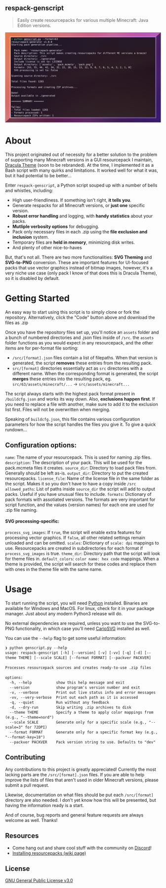 ## respack-genscript

> Easily create resourcepacks for various multiple Minecraft: Java Edition versions.

![Banner](./banner.png)

# About

This project originated out of necessity for a better solution to the problem of supporting many Minecraft versions in a GUI resourcepack I maintain, [Dracula Theme](https://github.com/dracula/minecraft) (soon to be rebranded). At the time, I implemented it as a Bash script with many quirks and limitations. It worked well for what it was, but it had potential to be better...

Enter `respack-genscript`, a Python script souped up with a number of bells and whistles, including:

- High user-friendliness. If something isn't right, **it tells you**.
- Generate respacks for all Minecraft versions, or **just one** specific version.
- **Robust error handling** and logging, with **handy statistics** about your packs.
- **Mutliple verbosity options** for debugging.
- Pack only necessary files in each .zip using the **file exclusion and inclusion** system.
- Temporary files are **held in memory**, minimizing disk writes.
- And plenty of other nice-to-haves

But, that's not all. There are two more functionalities: **SVG Theming** and **SVG-to-PNG** conversion. These are important features for UI-focused packs that use vector graphics instead of bitmap images, however, it's a very niche use case (only pack I know of that does this is Dracula Theme), so it is disabled by default.

# Getting Started

An easy way to start using this script is to simply clone or fork the repository. Alternatively, click the "Code" button above and download the files as .zip

Once you have the repository files set up, you'll notice an `assets` folder and a bunch of numbered directories and .json files inside of `/src`. the `assets` folder functions as you would expect in any resourcepack, and the other items are for per-format file sorting:

- `/src/[format].json` files contain a list of filepaths. When that version is generated, the script **removes** these entries from the resulting pack.
- `src/[format]` directories essentially act as `src` directories with a different name. When the corresponding format is generated, the script **merges** these entries into the resulting pack, eg. `src/63/assets/minecraft/...` -> `src/assets/minecraft...`

The script always starts with the highest pack format present in `/buildcfg.json` and works its way down. Also, **exclusions happen first**. If you need to replace a file with another, make sure to add it to the exclusion list first. Files will not be overwritten when merging.

Speaking of `buildcfg.json`, this file contains various configuration parameters for how the script handles the files you give it. To give a quick rundown...

## Configuration options:

`name`: The name of your resourcepack. This is used for naming .zip files.
`description`: The description of your pack. This will be used for the pack.mcmeta files it creates.
`source_dir`: Directory to load pack files from. Generally should be left as-is.
`output_dir`: Directory to put the created resourcepacks.
`license_file`: Name of the license file in the same folder as the script. Makes it so you don't have to have a copy inside `/src`
`allowed_paths`: List of paths inside `source_dir` the script will add to output packs. Useful if you have unusual files to include.
`formats`: Dictionary of pack formats with assotiated versions. The formats are very important for script function, and the values (version names) for each one are used for .zip file naming.

#### SVG processing-specific:

`process_svg_images`: If `true`, the script will enable extra features for processing vector graphics. If `false`, all other related settings remain unloaded and can be omitted. 
`scales`: Dictionary of `scale: dpi` mappings to use. Resourcepacks are created in subdirectories for each format if `process_svg_images` is true.
`theme_dir`: Directory path that the script will look for theme files in.
`default_colors`: `color name: hex code` mappings. When a theme is provided, the script will search for these codes and replace them with ones in the theme file with the same name.


# Usage

To start running the script, you will need [Python](https://www.python.org/downloads/) installed. Binaries are available for Windows and MacOS. For linux, check for it in your package manager. Just about any modern Python3 release will do.

No external dependencies are required, unless you want to use the SVG-to-PNG functionality, in which case you'll need [CarioSVG](https://cairosvg.org/documentation/) installed as well.

You can use the `--help` flag to get some useful information:

```
❯ python genscript.py --help
usage: respack-genscript [-h] [--version] [-v] [-vv] [-q] [-d] [--theme THEME] [--scale SCALE] [--format FORMAT] [--packver PACKVER]

Processes resourcepack sources and creates ready-to-use .zip files

options:
  -h, --help           show this help message and exit
  --version            show program's version number and exit
  -v, --verbose        Print out live status info and error messages
  -vv, --very-verbose  Print out each path as it is accessed
  -q, --quiet          Run without any feedback
  -d, --dry-run        Skip writing .zip archives to disk
  --theme THEME        Specify a theme to apply color mappings from (e.g., "--theme=nord")
  --scale SCALE        Generate only for a specific scale (e.g., "--scale=3" for 72DPI)
  --format FORMAT      Generate only for a specific format key (e.g., "--format-key=18")
  --packver PACKVER    Pack version string to use. Defaults to "dev"
```

## Contributing

Any contributions to this project is greatly appreciated! Currently the most lacking parts are the `/src/[format].json` files. If you are able to help improve the lists of files that aren't used in older Minecraft versions, please submit a pull request.

Likewise, documentation on what files should be put each `/src/[format]` directory are also needed. I don't yet know how this will be presented, but having the information ready is a start.

And of course, bug reports and general feature requests are always welcome as well. Thanks!

## Resources

- Come hang out and share cool stuff with the community on [Discord](https://discord.gg/3gtNAQgv2G)!
- [Installing resourcepacks (wiki page)](https://minecraft.wiki/w/Tutorials/Loading_a_resource_pack) 

## License

[GNU General Public License v3.0](./LICENSE)
